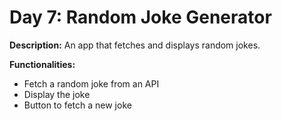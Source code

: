 # Day 7: Random Joke Generator

**Description:** An app that fetches and displays random jokes.

**Functionalities:**

- Fetch a random joke from an API
- Display the joke
- Button to fetch a new joke
